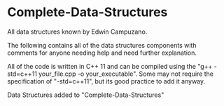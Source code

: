 # Complete-Data-Structures
All data structures known by Edwin Campuzano.

The following contains all of the data structures components
with comments for anyone needing help and need further explanation.

All of the code is written in C++ 11 and can be compiled using the 
"g++ -std=c++11 your_file.cpp -o your_executable". Some may not require 
the specification of "-std=c++11", but its good practice to add it anyway.

Data Structures added to "Complete-Data-Structures"

